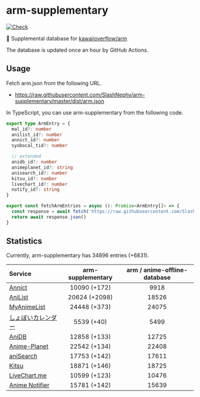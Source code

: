 # arm-supplementary

[![Check](https://github.com/SlashNephy/arm-supplementary/actions/workflows/check-node.yml/badge.svg)](https://github.com/SlashNephy/arm-supplementary/actions/workflows/check-node.yml)

💊 Supplemental database for [kawaiioverflow/arm](https://github.com/kawaiioverflow/arm)

The database is updated once an hour by GitHub Actions.

## Usage

Fetch arm.json from the following URL.

- https://raw.githubusercontent.com/SlashNephy/arm-supplementary/master/dist/arm.json

In TypeScript, you can use arm-supplementary from the following code.

```TypeScript
export type ArmEntry = {
  mal_id?: number
  anilist_id?: number
  annict_id?: number
  syobocal_tid?: number

  // extended
  anidb_id?: number
  animeplanet_id?: string
  anisearch_id?: number
  kitsu_id?: number
  livechart_id?: number
  notify_id?: string
}

export const fetchArmEntries = async (): Promise<ArmEntry[]> => {
  const response = await fetch('https://raw.githubusercontent.com/SlashNephy/arm-supplementary/master/dist/arm.json')
  return await response.json()
}
```

## Statistics

Currently, arm-supplementary has 34896 entries (+6831).

| Service                                     | arm-supplementary | arm / anime-offline-database |
| :------------------------------------------ | :---------------: | :--------------------------: |
| [Annict](https://annict.com)                |   10090 (+172)    |             9918             |
| [AniList](https://anilist.co)               |   20624 (+2098)   |            18526             |
| [MyAnimeList](https://myanimelist.net)      |   24448 (+373)    |            24075             |
| [しょぼいカレンダー](https://cal.syoboi.jp) |    5539 (+40)     |             5499             |
| [AniDB](https://anidb.net)                  |   12858 (+133)    |            12725             |
| [Anime-Planet](https://anime-planet.com)    |   22542 (+134)    |            22408             |
| [aniSearch](https://anisearch.com)          |   17753 (+142)    |            17611             |
| [Kitsu](https://kitsu.io)                   |   18871 (+146)    |            18725             |
| [LiveChart.me](https://livechart.me)        |   10599 (+123)    |            10476             |
| [Anime Notifier](https://notify.moe)        |   15781 (+142)    |            15639             |
